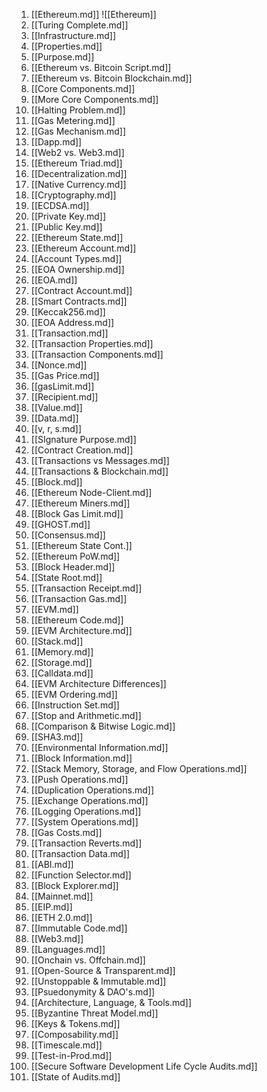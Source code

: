 001. [[Ethereum.md]]
![[Ethereum]]
002. [[Turing Complete.md]]
003. [[Infrastructure.md]]
004. [[Properties.md]]
005. [[Purpose.md]]
006. [[Ethereum vs. Bitcoin Script.md]]
007. [[Ethereum vs. Bitcoin Blockchain.md]]
008. [[Core Components.md]]
009. [[More Core Components.md]]
010. [[Halting Problem.md]]
011. [[Gas Metering.md]]
012. [[Gas Mechanism.md]]
013. [[Dapp.md]]
014. [[Web2 vs. Web3.md]]
015. [[Ethereum Triad.md]]
016. [[Decentralization.md]]
017. [[Native Currency.md]]
018. [[Cryptography.md]]
019. [[ECDSA.md]]
020. [[Private Key.md]]
021. [[Public Key.md]]
022. [[Ethereum State.md]]
023. [[Ethereum Account.md]]
024. [[Account Types.md]]
025. [[EOA Ownership.md]]
026. [[EOA.md]]
027. [[Contract Account.md]]
028. [[Smart Contracts.md]]
029. [[Keccak256.md]]
030. [[EOA Address.md]]
031. [[Transaction.md]]
032. [[Transaction Properties.md]]
033. [[Transaction Components.md]]
034. [[Nonce.md]]
035. [[Gas Price.md]]
036. [[gasLimit.md]]
037. [[Recipient.md]]
038. [[Value.md]]
039. [[Data.md]]
040. [[v, r, s.md]]
041. [[SIgnature Purpose.md]]
042. [[Contract Creation.md]]
043. [[Transactions vs Messages.md]]
044. [[Transactions & Blockchain.md]]
045. [[Block.md]]
046. [[Ethereum Node-Client.md]]
047. [[Ethereum Miners.md]]
048. [[Block Gas Limit.md]]
049. [[GHOST.md]]
050. [[Consensus.md]]
051. [[Ethereum State Cont.]]
052. [[Ethereum PoW.md]]
053. [[Block Header.md]]
054. [[State Root.md]]
055. [[Transaction Receipt.md]]
056. [[Transaction Gas.md]]
057. [[EVM.md]]
058. [[Ethereum Code.md]]
059. [[EVM Architecture.md]]
060. [[Stack.md]]
061. [[Memory.md]]
062. [[Storage.md]]
063. [[Calldata.md]]
064. [[EVM Architecture Differences]]
065. [[EVM Ordering.md]]
066. [[Instruction Set.md]]
067. [[Stop and Arithmetic.md]]
068. [[Comparison & Bitwise Logic.md]]
069. [[SHA3.md]]
070. [[Environmental Information.md]]
071. [[Block Information.md]]
072. [[Stack Memory, Storage, and Flow Operations.md]]
073. [[Push Operations.md]]
074. [[Duplication Operations.md]]
075. [[Exchange Operations.md]]
076. [[Logging Operations.md]]
077. [[System Operations.md]]
078. [[Gas Costs.md]]
079. [[Transaction Reverts.md]]
080. [[Transaction Data.md]]
081. [[ABI.md]]
082. [[Function Selector.md]]
083. [[Block Explorer.md]]
084. [[Mainnet.md]]
085. [[EIP.md]]
086. [[ETH 2.0.md]]
087. [[Immutable Code.md]]
088. [[Web3.md]]
089. [[Languages.md]]
090. [[Onchain vs. Offchain.md]]
091. [[Open-Source & Transparent.md]]
092. [[Unstoppable & Immutable.md]]
093. [[Psuedonymity & DAO's.md]]
094. [[Architecture, Language, & Tools.md]]
095. [[Byzantine Threat Model.md]]
096. [[Keys & Tokens.md]]
097. [[Composability.md]]
098. [[Timescale.md]]
099. [[Test-in-Prod.md]]
100. [[Secure Software Development Life Cycle Audits.md]]
101. [[State of Audits.md]]
